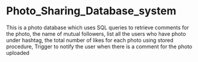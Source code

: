 # Photo_Sharing_Database_system
This is a photo database which uses SQL queries to  retrieve comments for the photo,  the name of mutual followers, list all the users who have photo under hashtag,  the total number of likes for each photo using stored procedure, Trigger to notify the user when there is a comment for the photo uploaded
